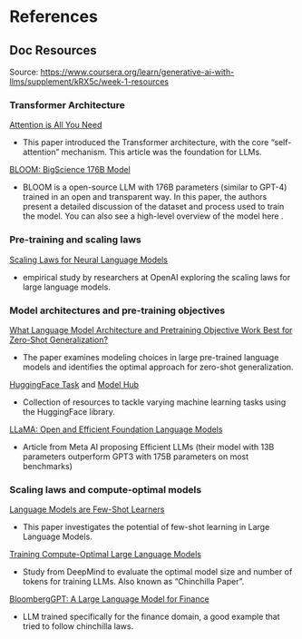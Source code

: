 # References


## Doc Resources
Source: https://www.coursera.org/learn/generative-ai-with-llms/supplement/kRX5c/week-1-resources

### Transformer Architecture

[Attention is All You Need](https://arxiv.org/pdf/1706.03762)
 - This paper introduced the Transformer architecture, with the core “self-attention” mechanism. This article was the foundation for LLMs.

[BLOOM: BigScience 176B Model](https://arxiv.org/abs/2211.05100)
 - BLOOM is a open-source LLM with 176B parameters (similar to GPT-4) trained in an open and transparent way. In this paper, the authors present a detailed discussion of the dataset and process used to train the model. You can also see a high-level overview of the model 
here
.

### Pre-training and scaling laws
[Scaling Laws for Neural Language Models](https://arxiv.org/abs/2001.08361)
 - empirical study by researchers at OpenAI exploring the scaling laws for large language models.

### Model architectures and pre-training objectives
[What Language Model Architecture and Pretraining Objective Work Best for Zero-Shot Generalization?](https://arxiv.org/pdf/2204.05832.pdf)  
 - The paper examines modeling choices in large pre-trained language models and identifies the optimal approach for zero-shot generalization.

[HuggingFace Task](https://huggingface.co/tasks) and [Model Hub](https://huggingface.co/models)  
 - Collection of resources to tackle varying machine learning tasks using the HuggingFace library.

[LLaMA: Open and Efficient Foundation Language Models](https://arxiv.org/pdf/2302.13971.pdf)
 - Article from Meta AI proposing Efficient LLMs (their model with 13B parameters outperform GPT3 with 175B parameters on most benchmarks)

### Scaling laws and compute-optimal models
[Language Models are Few-Shot Learners](https://arxiv.org/pdf/2005.14165.pdf)  
 - This paper investigates the potential of few-shot learning in Large Language Models.

[Training Compute-Optimal Large Language Models](https://arxiv.org/pdf/2203.15556.pdf)  
 - Study from DeepMind to evaluate the optimal model size and number of tokens for training LLMs. Also known as “Chinchilla Paper”.

[BloombergGPT: A Large Language Model for Finance](https://arxiv.org/pdf/2303.17564.pdf)
 - LLM trained specifically for the finance domain, a good example that tried to follow chinchilla laws.


